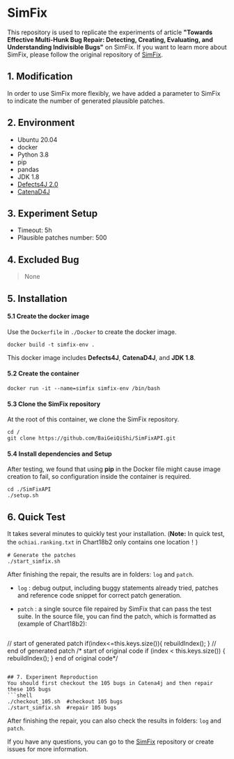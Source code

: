 # SimFix
This repository is used to replicate the experiments of article **"Towards Effective Multi-Hunk Bug Repair: Detecting, Creating, Evaluating, and Understanding Indivisible Bugs"** on SimFix. If you want to learn more about SimFix, please follow the original repository of [SimFix](https://github.com/xgdsmileboy/SimFix.git).

## 1. Modification
In order to use SimFix more flexibly, we have added a parameter to SimFix to indicate the number of generated plausible patches.

## 2. Environment

- Ubuntu 20.04
- docker
- Python 3.8
- pip
- pandas
- JDK 1.8
- [Defects4J 2.0](https://github.com/rjust/defects4j)
- [CatenaD4J](https://github.com/universetraveller/CatenaD4J.git)

## 3. Experiment Setup
- Timeout: 5h
- Plausible patches number: 500

## 4. Excluded Bug
> None


## 5. Installation

#### 5.1 Create the docker image
Use the `Dockerfile` in `./Docker` to create the docker image.
```shell
docker build -t simfix-env .
```

This docker image includes **Defects4J**, **CatenaD4J**, and **JDK 1.8**.

#### 5.2 Create the container

```shell
docker run -it --name=simfix simfix-env /bin/bash
```

#### 5.3 Clone the SimFix repository

At the root of this container, we clone the SimFix repository.

```shell
cd /
git clone https://github.com/BaiGeiQiShi/SimFixAPI.git
```

#### 5.4 Install dependencies and Setup
After testing, we found that using **pip** in the Docker file might cause image creation to fail, so configuration inside the container is required.
```shell
cd ./SimFixAPI
./setup.sh
```

## 6. Quick Test
It takes several minutes to quickly test your installation. (**Note:** In quick test, the `ochiai.ranking.txt` in Chart18b2 only contains one location！)
```
# Generate the patches
./start_simfix.sh
```
After finishing the repair, the results are in folders: `log` and `patch`.

* `log` : debug output, including buggy statements already tried, patches and reference code snippet for correct patch generation.

* `patch` : a single source file repaired by SimFix that can pass the test suite. In the source file, you can find the patch, which is formatted as (example of Chart18b2):

  ```java
 // start of generated patch
if(index<=this.keys.size()){
rebuildIndex();
}
// end of generated patch
/* start of original code
        if (index < this.keys.size()) {
        rebuildIndex();
        }
 end of original code*/
  ```

## 7. Experiment Reproduction
You should first checkout the 105 bugs in Catena4j and then repair these 105 bugs
```shell
./checkout_105.sh  #checkout 105 bugs
./start_simfix.sh  #repair 105 bugs
```
After finishing the repair, you can also check the results in folders: `log` and `patch`.


If you have any questions, you can go to the [SimFix](https://github.com/xgdsmileboy/SimFix.git) repository or create issues for more information.
